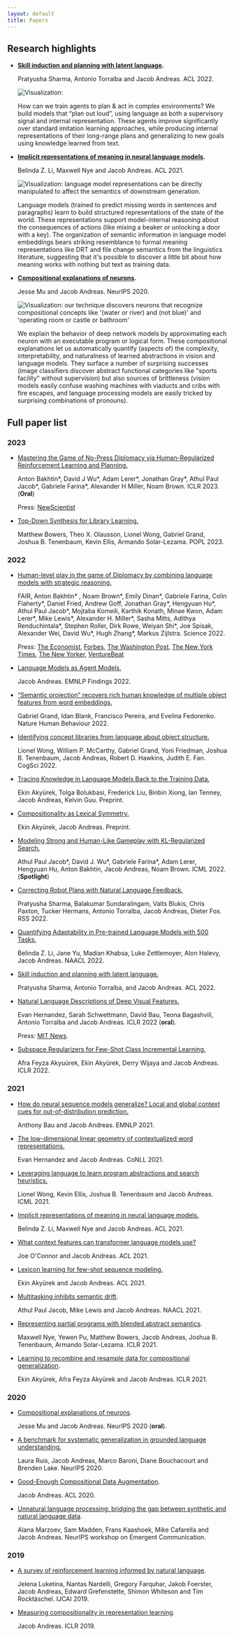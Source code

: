 ```yaml
---
layout: default
title: Papers
---
```


## Research highlights

<ul class="paper-highlights">

<li>
  <p>
  <b><a href="https://arxiv.org/abs/2110.01517">Skill induction and planning with latent language</a>.</b><br>
  </p>

  <p>
  Pratyusha Sharma, Antonio Torralba and Jacob Andreas. ACL 2022.
  </p>

  <img src="assets/images/paper_teasers/sl3.gif" alt="Visualization:">

  <p>
  How can we train agents to plan & act in complex environments? 
  We build models that “plan out loud”, using language as both a supervisory signal and internal representation. 
  These agents improve significantly over standard imitation learning approaches, while producing internal representations of their long-range plans and generalizing to new goals using knowledge learned from text.
  </p>
</li>

<li>
  <p>
  <b><a href="https://arxiv.org/abs/2106.00737">Implicit representations of meaning in neural language models</a>.</b><br>
  </p>

  <p>
  Belinda Z. Li, Maxwell Nye and Jacob Andreas. ACL 2021.
  </p>

  <img src="assets/images/paper_teasers/state_probes.jpg" alt="Visualization:
  language model representations can be directly manipulated to affect
  the semantics of downstream generation.">

  <p>
  Language models (trained to predict missing words in sentences and paragraphs)
learn to build structured representations of the state of the world. These
representations support model-internal reasoning about the consequences of actions
(like mixing a beaker or unlocking a door with a key).  The organization of
semantic information in language model embeddings bears striking resemblance to
formal meaning representations like DRT and file change semantics from the
linguistics literature, suggesting that it's possible to discover a little bit
about how meaning works with nothing but text as training data.
  </p>
</li>

<li>
  <p>
  <b><a href="https://arxiv.org/abs/2006.14032">Compositional explanations of neurons</a>.</b>
  </p>

  <p>
  Jesse Mu and Jacob Andreas. NeurIPS 2020.
  </p>

  <img src="assets/images/paper_teasers/compexp.jpg" alt="Visualization: our
  technique discovers neurons that recognize compositional concepts like '(water
  or river) and (not blue)' and 'operating room or castle or bathroom'">

  <p>
  We explain the behavior of deep network models by approximating each neuron
  with an executable program or logical form. These compositional explanations
  let us automatically quantify (aspects of) the complexity, interpretability, and
  naturalness of learned abstractions in vision and language models.  They surface
  a number of surprising successes (image classifiers discover abstract functional
  categories like "sports facility" without supervision) but also sources of
  brittleness (vision models easily confuse washing machines with viaducts and
  cribs with fire escapes, and language processing models are easily tricked by
  surprising combinations of pronouns).
  </p>
</li>
</ul>

<div style="clear: both"></div>

## Full paper list

### 2023
- [Mastering the Game of No-Press Diplomacy via Human-Regularized Reinforcement Learning and Planning.](https://arxiv.org/abs/2210.05492)

  Anton Bakhtin&ast;, David J Wu&ast;, Adam Lerer&ast;, Jonathan Gray&ast;, Athul Paul Jacob&ast;, Gabriele Farina&ast;, Alexander H Miller, Noam Brown. ICLR 2023. (<b>Oral</b>)
  
  Press: [NewScientist](https://www.newscientist.com/article/2343027-ais-built-by-meta-beat-human-experts-at-diplomacy/)
  
- [Top-Down Synthesis for Library Learning.](https://arxiv.org/abs/2211.16605)

  Matthew Bowers, Theo X. Olausson, Lionel Wong, Gabriel Grand, Joshua B. Tenenbaum, Kevin Ellis, Armando Solar-Lezama. POPL 2023.

### 2022  
- [Human-level play in the game of Diplomacy by combining language models with strategic reasoning.](https://www.science.org/doi/10.1126/science.ade9097)
  
  FAIR, Anton Bakhtin&ast; , Noam Brown&ast;, Emily Dinan&ast;, Gabriele Farina, Colin Flaherty&ast;, Daniel Fried, Andrew Goff, Jonathan Gray&ast;, Hengyuan Hu&ast;, Athul Paul Jacob&ast;, Mojtaba  Komeili, Karthik Konath, Minae Kwon, Adam Lerer&ast;, Mike Lewis&ast;, Alexander H. Miller&ast;, Sasha Mitts, Adithya Renduchintala&ast;, Stephen Roller, Dirk Rowe, Weiyan Shi&ast;, Joe Spisak, Alexander Wei, David Wu&ast;, Hugh Zhang&ast;, Markus Zijlstra. Science 2022.

  Press: [The Economist](https://www.economist.com/science-and-technology/2022/11/23/another-game-falls-to-an-ai-player), [Forbes](https://www.forbes.com/sites/carlieporterfield/2022/11/22/metas-ai-gamer-beat-humans-in-diplomacy-using-strategy-and-negotiation/?sh=3d2ce522788b), [The Washington Post](https://www.washingtonpost.com/technology/2022/12/01/meta-diplomacy-ai-cicero/), [The New York Times](https://www.nytimes.com/2023/01/20/technology/chatbots-turing-test.html), [The New Yorker](https://www.newyorker.com/culture/2022-in-review/eight-times-science-exceeded-expectations-in-2022), [VentureBeat](https://venturebeat.com/ai/is-ai-moving-too-fast-for-ethics-the-ai-beat/)
  
- [Language Models as Agent Models.](https://arxiv.org/abs/2212.01681)
  
  Jacob Andreas. EMNLP Findings 2022.

- [“Semantic projection” recovers rich human knowledge of multiple object features from word embeddings.](https://arxiv.org/abs/1802.01241)
  
  Gabriel Grand, Idan Blank, Francisco Pereira, and Evelina Fedorenko. Nature Human Behaviour 2022.

- [Identifying concept libraries from language about object structure.](https://arxiv.org/abs/2205.05666) 

  Lionel Wong, William P. McCarthy, Gabriel Grand, Yoni Friedman, Joshua B. Tenenbaum, Jacob Andreas, Robert D. Hawkins, Judith E. Fan. CogSci 2022.
  
- [Tracing Knowledge in Language Models Back to the Training Data.](https://arxiv.org/abs/2205.11482)

  Ekin Aky&uuml;rek, Tolga Bolukbasi, Frederick Liu, Binbin Xiong, Ian Tenney, Jacob Andreas, Kelvin Guu. Preprint.

- [Compositionality as Lexical Symmetry.](https://arxiv.org/abs/2201.12926)

  Ekin Aky&uuml;rek, Jacob Andreas. Preprint.
  
- [Modeling Strong and Human-Like Gameplay with KL-Regularized Search.](https://arxiv.org/abs/2112.07544)
  
  Athul Paul Jacob*, David J. Wu*, Gabriele Farina*, Adam Lerer, Hengyuan Hu, Anton Bakhtin, Jacob Andreas, Noam Brown. ICML 2022. (<b>Spotlight</b>)

- [Correcting Robot Plans with Natural Language Feedback.](https://arxiv.org/abs/2204.05186)

  Pratyusha Sharma, Balakumar Sundaralingam, Valts Blukis, Chris Paxton, Tucker Hermans, Antonio Torralba, Jacob Andreas, Dieter Fox. RSS 2022.

- [Quantifying Adaptability in Pre-trained Language Models with 500 Tasks.](https://arxiv.org/abs/2112.03204)

  Belinda Z. Li, Jane Yu, Madian Khabsa, Luke Zettlemoyer, Alon Halevy, Jacob Andreas. NAACL 2022.

- [Skill induction and planning with latent language.](https://arxiv.org/abs/2110.01517)

  Pratyusha Sharma, Antonio Torralba, and Jacob Andreas. ACL 2022.

- [Natural Language Descriptions of Deep Visual Features.](https://arxiv.org/abs/2201.11114)

  Evan Hernandez, Sarah Schwettmann, David Bau, Teona Bagashvili, Antonio
  Torralba and Jacob Andreas. ICLR 2022 (<b>oral</b>).

  Press: [MIT News](https://news.mit.edu/2022/explainable-machine-learning-0127).

- [Subspace Regularizers for Few-Shot Class Incremental Learning.](https://arxiv.org/abs/2110.07059)

  Afra Feyza Akyu&uuml;rek, Ekin Aky&uuml;rek, Derry Wijaya and Jacob Andreas.
  ICLR 2022.

### 2021

- [How do neural sequence models generalize? Local and global context cues for
  out-of-distribution prediction.](https://arxiv.org/abs/2111.03108)

  Anthony Bau and Jacob Andreas. EMNLP 2021.

- [The low-dimensional linear geometry of contextualized word representations.](https://arxiv.org/abs/2105.07109)

  Evan Hernandez and Jacob Andreas. CoNLL 2021.

- [Leveraging language to learn program abstractions and search heuristics.](https://arxiv.org/abs/2106.11053)

  Lionel Wong, Kevin Ellis, Joshua B. Tenenbaum and Jacob Andreas. ICML 2021.

- [Implicit representations of meaning in neural language models.](https://arxiv.org/abs/2106.00737)

  Belinda Z. Li, Maxwell Nye and Jacob Andreas. ACL 2021.

- [What context features can transformer language models use?](https://arxiv.org/abs/2106.08367)

  Joe O'Connor and Jacob Andreas. ACL 2021.

- [Lexicon learning for few-shot sequence modeling.](https://arxiv.org/abs/2106.03993)

  Ekin Aky&uuml;rek and Jacob Andreas. ACL 2021.

- [Multitasking inhibits semantic drift](https://arxiv.org/abs/2104.07219).

  Athul Paul Jacob, Mike Lewis and Jacob Andreas. NAACL 2021.

- [Representing partial programs with blended abstract
  semantics](https://arxiv.org/abs/2012.12964).

  Maxwell Nye, Yewen Pu, Matthew Bowers, Jacob Andreas, Joshua B. Tenenbaum,
  Armando Solar-Lezama. ICLR 2021.

- [Learning to recombine and resample data for compositional
  generalization](https://arxiv.org/abs/2010.03706).

  Ekin Aky&uuml;rek, Afra Feyza Aky&uuml;rek and Jacob Andreas. ICLR 2021.

### 2020

- [Compositional explanations of neurons](https://arxiv.org/abs/2006.14032).

  Jesse Mu and Jacob Andreas. NeurIPS 2020 (<b>oral</b>).

- [A benchmark for systematic generalization in grounded language
   understanding.](https://arxiv.org/abs/2003.05161)

  Laura Ruis, Jacob Andreas, Marco Baroni, Diane Bouchacourt and Brenden Lake.
  NeurIPS 2020.

- [Good-Enough Compositional Data Augmentation](
  https://arxiv.org/abs/1904.09545).

  Jacob Andreas. ACL 2020.

- [Unnatural language processing: bridging the gap between synthetic and natural
  language data](https://arxiv.org/abs/2004.13645).

  Alana Marzoev, Sam Madden, Frans Kaashoek, Mike Cafarella and Jacob Andreas.
  NeurIPS workshop on Emergent Communication.

### 2019

- [A survey of reinforcement learning informed by natural language](
  https://arxiv.org/abs/1906.03926).

  Jelena Luketina, Nantas Nardelli, Gregory Farquhar, Jakob Foerster, Jacob
  Andreas, Edward Grefenstette, Shimon Whiteson and Tim Rocktäschel. IJCAI 2019.

- [Measuring compositionality in representation learning](
  https://arxiv.org/abs/1902.07181).

  Jacob Andreas. ICLR 2019.

